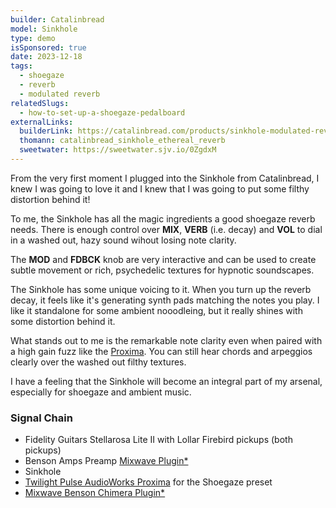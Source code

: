 ```yaml
---
builder: Catalinbread
model: Sinkhole
type: demo
isSponsored: true
date: 2023-12-18
tags:
  - shoegaze
  - reverb
  - modulated reverb
relatedSlugs:
  - how-to-set-up-a-shoegaze-pedalboard
externalLinks:
  builderLink: https://catalinbread.com/products/sinkhole-modulated-reverb
  thomann: catalinbread_sinkhole_ethereal_reverb
  sweetwater: https://sweetwater.sjv.io/0ZgdxM
---
```


From the very first moment I plugged into the Sinkhole from Catalinbread, I knew I was going to love it and I knew that I was going to put some filthy distortion behind it!

To me, the Sinkhole has all the magic ingredients a good shoegaze reverb needs. There is enough control over **MIX**, **VERB** (i.e. decay) and **VOL** to dial in a washed out, hazy sound wihout losing note clarity.

The **MOD** and **FDBCK** knob are very interactive and can be used to create subtle movement or rich, psychedelic textures for hypnotic soundscapes.

The Sinkhole has some unique voicing to it. When you turn up the reverb decay, it feels like it's generating synth pads matching the notes you play. I like it standalone for some ambient nooodleing, but it really shines with some distortion behind it.

What stands out to me is the remarkable note clarity even when paired with a high gain fuzz like the [Proxima](/demos/twilight-pulse-audioworks-proxima). You can still hear chords and arpeggios clearly over the washed out filthy textures.

I have a feeling that the Sinkhole will become an integral part of my arsenal, especially for shoegaze and ambient music.

### Signal Chain

- Fidelity Guitars Stellarosa Lite II with Lollar Firebird pickups (both pickups)
- Benson Amps Preamp [Mixwave Plugin\*](https://sweetwater.sjv.io/B0N2PL)
- Sinkhole
- [Twilight Pulse AudioWorks Proxima](/demos/twilight-pulse-audioworks-proxima) for the Shoegaze preset
- [Mixwave Benson Chimera Plugin\*](https://sweetwater.sjv.io/B0N2PL)
